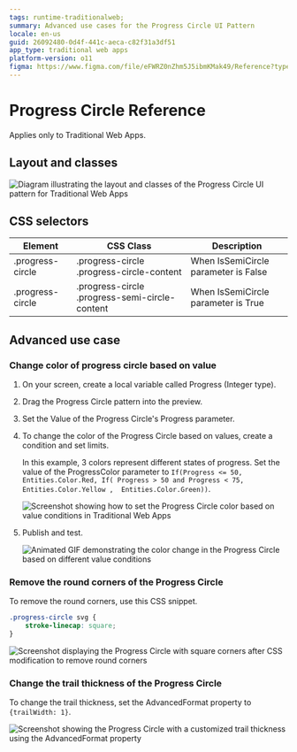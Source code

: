 ```yaml
---
tags: runtime-traditionalweb; 
summary: Advanced use cases for the Progress Circle UI Pattern
locale: en-us
guid: 26092480-0d4f-441c-aeca-c82f31a3df51
app_type: traditional web apps
platform-version: o11
figma: https://www.figma.com/file/eFWRZ0nZhm5J5ibmKMak49/Reference?type=design&node-id=615%3A541&mode=design&t=Cx8ecjAITJrQMvRn-1
---
```


# Progress Circle Reference

<div class="info" markdown="1">

Applies only to Traditional Web Apps.

</div>

## Layout and classes

![Diagram illustrating the layout and classes of the Progress Circle UI pattern for Traditional Web Apps](images/progresscircle-3-diag.png "Progress Circle Layout Diagram")

## CSS selectors

| **Element** |  **CSS Class** |  **Description**  |
| --- | --- | --- |
| .progress-circle | .progress-circle .progress-circle-content |  When IsSemiCircle parameter is False  |
| .progress-circle | .progress-circle .progress-semi-circle-content |  When IsSemiCircle parameter is True  |

## Advanced use case

### Change color of progress circle based on value

1. On your screen, create a local variable called Progress (Integer type).

1. Drag the Progress Circle pattern into the preview.

1. Set the Value of the Progress Circle's Progress parameter.

1. To change the color of the Progress Circle based on values, create a condition and set limits. 

    In this example, 3 colors represent different states of progress. Set the value of the ProgressColor parameter to `If(Progress <= 50, Entities.Color.Red, If( Progress > 50 and Progress < 75,  Entities.Color.Yellow ,  Entities.Color.Green))`.
    
    ![Screenshot showing how to set the Progress Circle color based on value conditions in Traditional Web Apps](images/progresscircle-4-ss.png "Progress Circle Color Change Example")

1. Publish and test.

    ![Animated GIF demonstrating the color change in the Progress Circle based on different value conditions](images/progresscircle-5-ss.gif "Progress Circle Color Change Demonstration")

### Remove the round corners of the Progress Circle

To remove the round corners, use this CSS snippet.

```css
.progress-circle svg {
    stroke-linecap: square;
}
```

![Screenshot displaying the Progress Circle with square corners after CSS modification to remove round corners](images/progresscircle-6-ss.png "Progress Circle Without Round Corners")

### Change the trail thickness of the Progress Circle

To change the trail thickness, set the AdvancedFormat property to `{trailWidth: 1}`.

![Screenshot showing the Progress Circle with a customized trail thickness using the AdvancedFormat property](images/progresscircle-7-ss.png "Progress Circle Trail Thickness Adjustment")
